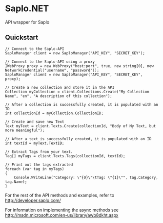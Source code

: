 Saplo.NET
=========

API wrapper for Saplo

Quickstart
----------

	// Connect to the Saplo-API
	SaploManager client = new SaploManager("API_KEY", "SECRET_KEY");

	// Connect to the Saplo-API using a proxy
	IWebProxy proxy = new WebProxy("host:port", true, new string[0], new NetworkCredential("username", "password"));
	SaploManager client = new SaploManager("API_KEY", "SECRET_KEY", proxy);

	// Create a new collection and store it in the API
	Collection myCollection = client.Collections.Create("My Collection Name", "en", "A description of this collection");
	
	// After a collection is successfully created, it is populated with an ID 
	int collectionId = myCollection.CollectionID;
		
	// Create and save new Text
	Text myText = client.Texts.Create(collectionId, "Body of My Text, but more meaningful");
	
	// After a text is successfully created, it is populated with an ID
	int textId = myText.TextID;
	
	// Extract Tags from your text.
	Tag[] myTags = client.Texts.Tags(collectionId, textId);
	
	// Print out the tags extracted
	foreach (var tag in myTags)
	{
		Console.WriteLine("Category: \"{0}\"\tTag: \"{1}\"", tag.Category, tag.Name);
	}

For the rest of the API methods and examples, refer to http://developer.saplo.com/

For information on implementing the async methods see http://msdn.microsoft.com/en-us/library/awb8dkht.aspx